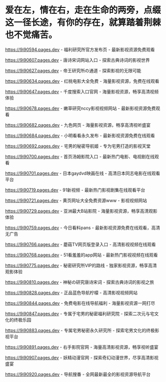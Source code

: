 # 爱在左，情在右，走在生命的两旁，点缀这一径长途，有你的存在，就算踏着荆棘也不觉痛苦。

https://9i90594.pages.dev - 福利研究所官方发布页 - 最新影视资源免费观看

https://9i90607.pages.dev - 唐诗宋词网站入口 - 探索古典诗词的影视世界

https://9i90627.pages.dev - 帝王研究所の通道 - 探索影视的无限可能

https://9i90634.pages.dev - 红桃电影大全免费 - 海量影视资源，免费在线观看

https://9i90647.pages.dev - 千度搜索入口官网 - 海量影视资源，畅享高清视频体验

https://9i90678.pages.dev - 嫩草研究nccy影视视频网站 - 最新影视资源免费观看

https://9i90682.pages.dev - 九色网页 - 海量影视资源，畅享高清视听盛宴

https://9i90684.pages.dev - 小明看看永久发布 - 最新影视资源免费在线观看

https://9i90692.pages.dev - 宅男的秘密导航姬 - 专为宅男打造的影视天堂

https://9i90700.pages.dev - 首页汤姆影院入口 - 最新热门电影、电视剧在线观看

https://9i90701.pages.dev - 日本gaydvd映画在线 - 高清日本同志电影在线观看平台

https://9i90719.pages.dev - 91新视频 - 最新热门影视剧集在线观看平台

https://9i90721.pages.dev - 黄页网址大全免费资源www - 影视视频网站

https://9i90729.pages.dev - 亚洲最大B站影院 - 海量影视资源，畅享高清观影体验

https://9i90759.pages.dev - 今日看料pans - 最新影视资源免费在线观看，高清无广告

https://9i90766.pages.dev - 蘑菇TV网页版登录入口 - 高清影视视频在线观看

https://9i90768.pages.dev - 51看羞羞的app网站 - 最新热门影视视频在线观看

https://9i90775.pages.dev - 秘密研究所VIP的路线 - 独家影视资源，畅享高清观影体验

https://9i90810.pages.dev - 神秘の研究唐诗宋词 - 探索古典诗词的影视之旅

https://9i90828.pages.dev - 正品蓝色导航柠檬 - 高清影视视频网站

https://9i90844.pages.dev - 免费电影在线导航福利 - 海量影视资源一网打尽

https://9i90847.pages.dev - 专属于宅男的秘密福利研究院 - 探索二次元与宅文化的终极乐园

https://9i90883.pages.dev - 专属宅男秘密永久研究所 - 探索宅男文化的终极影视平台

https://9i90891.pages.dev - 右手影院官网 - 海量高清影视资源，畅享视听盛宴

https://9i90907.pages.dev - 妖精动漫官网 - 探索奇幻动漫世界，尽享高清影视盛宴

https://9i90920.pages.dev - 导航搜番 - 全网最新最全的影视资源导航平台

